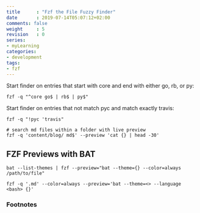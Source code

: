 ```yaml
---
title      : "Fzf the File Fuzzy Finder"
date       : 2019-07-14T05:07:12+02:00
comments: false
weight     : 5
revision   : 0
series:
- myLearning
categories: 
- development
tags:
- fzf
---
```


Start finder on entries that start with core and end with either go, rb, or py:

```
fzf -q "^core go$ | rb$ | py$"
```

Start finder on entries that not match pyc and match exactly travis:

```
fzf -q "!pyc 'travis"

# search md files within a folder with live preview
fzf -q 'content/blog/ md$' --preview 'cat {} | head -30'
```

## FZF Previews with BAT

```
bat --list-themes | fzf --preview="bat --theme={} --color=always /path/to/file"

fzf -q '.md' --color=always --preview='bat --theme=<> --language <bash> {}' 

```

### Footnotes

[^1]: 
[^2]: 
